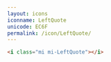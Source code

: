 ```yaml
---
layout: icons
iconname: LeftQuote
unicode: EC6F
permalink: /icon/LeftQuote/
---
```


``` html
<i class="mi mi-LeftQuote"></i>
```
